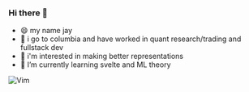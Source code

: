 ### Hi there 👋

- 😄 my name jay
- 🏫 i go to columbia and have worked in quant research/trading and fullstack dev
- 🔭 i'm interested in making better representations
- 🌱 I’m currently learning svelte and ML theory

![Vim](https://img.shields.io/badge/VIM-%2311AB00.svg?style=for-the-badge&logo=vim&logoColor=white)
